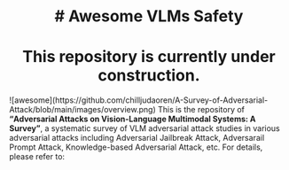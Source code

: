 <h1 align="center"># Awesome VLMs Safety  <a href="https://raw.githubusercontent.com/sindresorhus/awesome/670f82b1a9b986d47359c514b0422e12dba82670/media/badge-flat.svg"></a></h1>
<h1 align="center">This repository is currently under construction.</h1>
![awesome](https://github.com/chilljudaoren/A-Survey-of-Adversarial-Attack/blob/main/images/overview.png)
This is the repository of <b><q>Adversarial Attacks on Vision-Language Multimodal Systems: A Survey</q></b>, a systematic survey of VLM adversarial attack studies in various adversarial attacks including Adversarial Jailbreak Attack, Adversarail Prompt Attack, Knowledge-based Adversarial Attack, etc. For details, please refer to:
